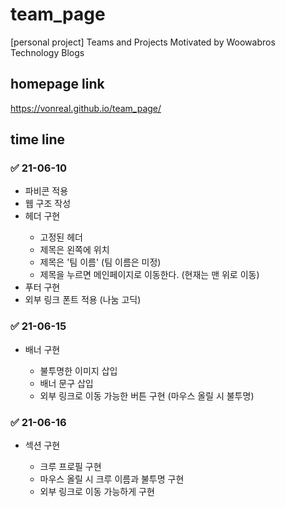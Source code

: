 # team_page
[personal project] Teams and Projects Motivated by Woowabros Technology Blogs

## homepage link
https://vonreal.github.io/team_page/

## time line
### ✅ 21-06-10
<ul>
  <li> 파비콘 적용</li>
  <li> 웹 구조 작성</li>
  <li> 헤더 구현</li>
  <ul>
    <li> 고정된 헤더</li>
    <li> 제목은 왼쪽에 위치</li>
    <li> 제목은 '팀 이름' (팀 이름은 미정)</li>
    <li> 제목을 누르면 메인페이지로 이동한다. (현재는 맨 위로 이동)</li>
  </ul>
  <li> 푸터 구현</li>
  <li> 외부 링크 폰트 적용 (나눔 고딕)</li>
</ul>

### ✅ 21-06-15
<ul>
  <li> 배너 구현</li>
  <ul>
    <li> 불투명한 이미지 삽입</li>
    <li> 배너 문구 삽입</li>
    <li> 외부 링크로 이동 가능한 버튼 구현 (마우스 올릴 시 불투명)</li>
  </ul>
</ul>

### ✅ 21-06-16
<ul>
  <li> 섹션 구현</li>
  <ul>
    <li> 크루 프로필 구현</li>
    <li> 마우스 올릴 시 크루 이름과 불투명 구현</li>
    <li> 외부 링크로 이동 가능하게 구현</li>
  </ul>
</ul>
